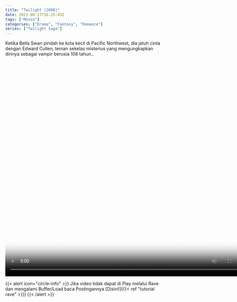 ```yaml
---
title: "Twilight (2008)"
date: 2023-08-27T16:25:43Z
tags: ["Movie"]
categories: ["Drama", "Fantasy", "Romance"]
series: ["Twilight Saga"]
---
```


Ketika Bella Swan pindah ke kota kecil di Pacific Northwest, dia jatuh cinta dengan Edward Cullen, teman sekelas misterius yang mengungkapkan dirinya sebagai vampir berusia 108 tahun..

<video width="780" height="680" poster="https://www.themoviedb.org/t/p/original/sUica54YWx4YUjG3dkJxHDiXn8z.jpg" controls>
  <source src="https://kp3d-my.sharepoint.com/personal/ryoo_kp3d_onmicrosoft_com/_layouts/15/download.aspx?share=Ef5tVmKqtBRNq2MPHG-Z3CMBY8e-RQntv4r73J4xBCAk4Q" type="video/mp4">
</video>

{{< alert icon="circle-info" >}}
Jika video tidak dapat di Play melalui Rave dan mengalami Buffer/Load baca Postingannya [Disini!]({{< ref "tutorial rave" >}})
{{< /alert >}}



